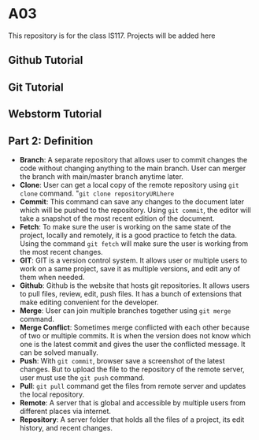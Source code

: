 # A03
This repository is for the class IS117. Projects will be added here 

## Github Tutorial





## Git Tutorial








## Webstorm Tutorial








## Part 2: Definition



* **Branch**: A separate repository that allows user to commit changes the code without changing anything to the main branch. User can merger the branch with main/master branch anytime later.
* **Clone**: User can get a local copy of the remote repository using `git clone` command. "`git clone repositoryURLhere`
* **Commit**: This command can save any changes to the document later which will be pushed to the repository. Using `git commit`, the editor will take a snapshot of the most recent edition of the document.
* **Fetch**: To make sure the user is working on the same state of the project, locally and remotely, it is a good practice to fetch the data. Using the command `git fetch` will make sure the user is working from the most recent changes.
* **GIT**: GIT is a version control system. It allows user or multiple users to work on a same project, save it as multiple versions, and edit any of them when needed. 
* **Github**: Github is the website that hosts git repositories. It allows users to pull files, review, edit, push files. It has a bunch of extensions that make editing convenient for the developer.
* **Merge**: User can join multiple branches together using `git merge` command. 
* **Merge Conflict**: Sometimes merge conflicted with each other because of two or multiple commits. It is when the version does not know which one is the latest commit and gives the user the conflicted message. It can be solved manually.
* **Push**: With `git commit`, browser save a screenshot of the latest changes. But to upload the file to the repository of the remote server, user must use the `git push` command.
* **Pull**: `git pull` command get the files from remote server and updates the local repository.
* **Remote**: A server that is global and accessible by multiple users from different places via internet.
* **Repository**: A server folder that holds all the files of a project, its edit history, and recent changes.